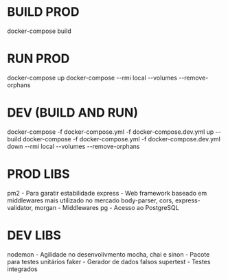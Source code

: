 # BUILD PROD
docker-compose build

# RUN PROD
docker-compose up
docker-compose --rmi local --volumes --remove-orphans

# DEV (BUILD AND RUN)
docker-compose -f docker-compose.yml -f docker-compose.dev.yml up --build
docker-compose -f docker-compose.yml -f docker-compose.dev.yml down --rmi local --volumes --remove-orphans

# PROD LIBS
pm2 - Para garatir estabilidade
express - Web framework baseado em middlewares mais utilizado no mercado
body-parser, cors, express-validator, morgan - Middlewares
pg - Acesso ao PostgreSQL

# DEV LIBS
nodemon - Agilidade no desenvolivmento
mocha, chai e sinon - Pacote para testes unitários
faker - Gerador de dados falsos
supertest - Testes integrados
